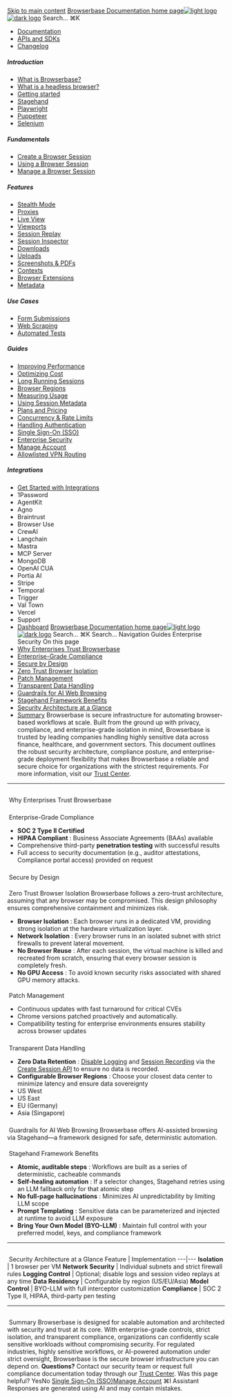 [Skip to main content](#content-area)
[Browserbase Documentation home page![light logo](https://mintcdn.com/browserbase/lUkHCCQ3HJMpCnfp/logo/light.svg?fit=max&auto=format&n=lUkHCCQ3HJMpCnfp&q=85&s=0f99c87492a4fb0e9bfc45075a78c64f)![dark logo](https://mintcdn.com/browserbase/lUkHCCQ3HJMpCnfp/logo/dark.svg?fit=max&auto=format&n=lUkHCCQ3HJMpCnfp&q=85&s=645b212b9cbee8bebf84f318c2baaac0)](https://www.browserbase.com)
Search...
⌘K
 * [Documentation](/introduction/what-is-browserbase)
 * [APIs and SDKs](/reference/introduction)
 * [Changelog](https://www.browserbase.com/changelog)
##### Introduction
 * [What is Browserbase?](/introduction/what-is-browserbase)
 * [What is a headless browser?](/introduction/what-is-headless-browser)
 * [Getting started](/introduction/getting-started)
 * [Stagehand](/introduction/stagehand)
 * [Playwright](/introduction/playwright)
 * [Puppeteer](/introduction/puppeteer)
 * [Selenium](/introduction/selenium)
##### Fundamentals
 * [Create a Browser Session](/fundamentals/create-browser-session)
 * [Using a Browser Session](/fundamentals/using-browser-session)
 * [Manage a Browser Session](/fundamentals/manage-browser-session)
##### Features
 * [Stealth Mode](/features/stealth-mode)
 * [Proxies](/features/proxies)
 * [Live View](/features/session-live-view)
 * [Viewports](/features/viewports)
 * [Session Replay](/features/session-replay)
 * [Session Inspector](/features/session-inspector)
 * [Downloads](/features/downloads)
 * [Uploads](/features/uploads)
 * [Screenshots & PDFs](/features/screenshots)
 * [Contexts](/features/contexts)
 * [Browser Extensions](/features/browser-extensions)
 * [Metadata](/features/session-metadata)
##### Use Cases
 * [Form Submissions](/use-cases/automating-form-submissions)
 * [Web Scraping](/use-cases/scraping-website)
 * [Automated Tests](/use-cases/building-automated-tests)
##### Guides
 * [Improving Performance](/guides/speed-optimization)
 * [Optimizing Cost](/guides/cost-optimization)
 * [Long Running Sessions](/guides/long-running-sessions)
 * [Browser Regions](/guides/multi-region)
 * [Measuring Usage](/guides/measuring-usage)
 * [Using Session Metadata](/guides/using-session-metadata)
 * [Plans and Pricing](/guides/plans-and-pricing)
 * [Concurrency & Rate Limits](/guides/concurrency-rate-limits)
 * [Handling Authentication](/guides/authentication)
 * [Single Sign-On (SSO)](/guides/sso-setup)
 * [Enterprise Security](/guides/security)
 * [Manage Account](/guides/manage-account)
 * [Allowlisted VPN Routing](/guides/vpn)
##### Integrations
 * [Get Started with Integrations](/integrations/get-started)
 * 1Password
 * AgentKit
 * Agno
 * Braintrust
 * Browser Use
 * CrewAI
 * Langchain
 * Mastra
 * MCP Server
 * MongoDB
 * OpenAI CUA
 * Portia AI
 * Stripe
 * Temporal
 * Trigger
 * Val Town
 * Vercel
 * Support
 * [Dashboard](https://www.browserbase.com/overview)
[Browserbase Documentation home page![light logo](https://mintcdn.com/browserbase/lUkHCCQ3HJMpCnfp/logo/light.svg?fit=max&auto=format&n=lUkHCCQ3HJMpCnfp&q=85&s=0f99c87492a4fb0e9bfc45075a78c64f)![dark logo](https://mintcdn.com/browserbase/lUkHCCQ3HJMpCnfp/logo/dark.svg?fit=max&auto=format&n=lUkHCCQ3HJMpCnfp&q=85&s=645b212b9cbee8bebf84f318c2baaac0)](https://www.browserbase.com)
Search...
⌘K
Search...
Navigation
Guides
Enterprise Security
On this page
 * [Why Enterprises Trust Browserbase](#why-enterprises-trust-browserbase)
 * [Enterprise-Grade Compliance](#enterprise-grade-compliance)
 * [Secure by Design](#secure-by-design)
 * [Zero Trust Browser Isolation](#zero-trust-browser-isolation)
 * [Patch Management](#patch-management)
 * [Transparent Data Handling](#transparent-data-handling)
 * [Guardrails for AI Web Browsing](#guardrails-for-ai-web-browsing)
 * [Stagehand Framework Benefits](#stagehand-framework-benefits)
 * [Security Architecture at a Glance](#security-architecture-at-a-glance)
 * [Summary](#summary)
Browserbase is secure infrastructure for automating browser-based workflows at scale. Built from the ground up with privacy, compliance, and enterprise-grade isolation in mind, Browserbase is trusted by leading companies handling highly sensitive data across finance, healthcare, and government sectors. This document outlines the robust security architecture, compliance posture, and enterprise-grade deployment flexibility that makes Browserbase a reliable and secure choice for organizations with the strictest requirements. For more information, visit our [Trust Center](https://trust.browserbase.com/).
* * *
## 
[​](#why-enterprises-trust-browserbase)
Why Enterprises Trust Browserbase
### 
[​](#enterprise-grade-compliance)
Enterprise-Grade Compliance
 * **SOC 2 Type II Certified**
 * **HIPAA Compliant** : Business Associate Agreements (BAAs) available
 * Comprehensive third-party **penetration testing** with successful results
 * Full access to security documentation (e.g., auditor attestations, Compliance portal access) provided on request
### 
[​](#secure-by-design)
Secure by Design
#### 
[​](#zero-trust-browser-isolation)
Zero Trust Browser Isolation
Browserbase follows a zero-trust architecture, assuming that any browser may be compromised. This design philosophy ensures comprehensive containment and minimizes risk.
 * **Browser Isolation** : Each browser runs in a dedicated VM, providing strong isolation at the hardware virtualization layer.
 * **Network Isolation** : Every browser runs in an isolated subnet with strict firewalls to prevent lateral movement.
 * **No Browser Reuse** : After each session, the virtual machine is killed and recreated from scratch, ensuring that every browser session is completely fresh.
 * **No GPU Access** : To avoid known security risks associated with shared GPU memory attacks.
#### 
[​](#patch-management)
Patch Management
 * Continuous updates with fast turnaround for critical CVEs
 * Chrome versions patched proactively and automatically.
 * Compatibility testing for enterprise environments ensures stability across browser updates
### 
[​](#transparent-data-handling)
Transparent Data Handling
 * **Zero Data Retention** : [Disable Logging](/reference/api/create-a-session#body-browser-settings-log-session) and [Session Recording](/reference/api/create-a-session#body-browser-settings-record-session) via the [Create Session API](/reference/api/create-a-session) to ensure no data is recorded.
 * **Configurable Browser Regions** : Choose your closest data center to minimize latency and ensure data sovereignty
 * US West
 * US East
 * EU (Germany)
 * Asia (Singapore)
### 
[​](#guardrails-for-ai-web-browsing)
Guardrails for AI Web Browsing
Browserbase offers AI-assisted browsing via Stagehand—a framework designed for safe, deterministic automation.
#### 
[​](#stagehand-framework-benefits)
Stagehand Framework Benefits
 * **Atomic, auditable steps** : Workflows are built as a series of deterministic, cacheable commands
 * **Self-healing automation** : If a selector changes, Stagehand retries using an LLM fallback only for that atomic step
 * **No full-page hallucinations** : Minimizes AI unpredictability by limiting LLM scope
 * **Prompt Templating** : Sensitive data can be parameterized and injected at runtime to avoid LLM exposure
 * **Bring Your Own Model (BYO-LLM)** : Maintain full control with your preferred model, keys, and compliance framework
* * *
## 
[​](#security-architecture-at-a-glance)
Security Architecture at a Glance
Feature | Implementation 
---|--- 
**Isolation** | 1 browser per VM 
**Network Security** | Individual subnets and strict firewall rules 
**Logging Control** | Optional; disable logs and session video replays at any time 
**Data Residency** | Configurable by region (US/EU/Asia) 
**Model Control** | BYO-LLM with full interceptor customization 
**Compliance** | SOC 2 Type II, HIPAA, third-party pen testing 
* * *
## 
[​](#summary)
Summary
Browserbase is designed for scalable automation and architected with security and trust at its core. With enterprise-grade controls, strict isolation, and transparent compliance, organizations can confidently scale sensitive workloads without compromising security. For regulated industries, highly sensitive workflows, or AI-powered automation under strict oversight, Browserbase is the secure browser infrastructure you can depend on. **Questions?** Contact our security team or request full compliance documentation today through our [Trust Center](https://trust.browserbase.com/).
Was this page helpful?
YesNo
[Single Sign-On (SSO)](/guides/sso-setup)[Manage Account](/guides/manage-account)
⌘I
Assistant
Responses are generated using AI and may contain mistakes.